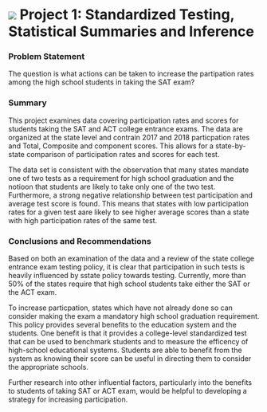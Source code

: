 # ![](https://ga-dash.s3.amazonaws.com/production/assets/logo-9f88ae6c9c3871690e33280fcf557f33.png) Project 1: Standardized Testing, Statistical Summaries and Inference


### Problem Statement

The question is what actions can be taken to increase the partipation rates among the high school students in taking the SAT exam?


### Summary

This project examines data covering participation rates and scores for students taking the SAT and ACT college entrance exams. The data are organized at the state level and contrain 2017 and 2018 particpation rates and Total, Composite and component scores. This allows for a state-by-state comparison of participation rates and scores for each test.

The data set is consistent with the observation that many states mandate one of two tests as a requirement for high school graduation and the notioon that students are likely to take only one of the two test. Furthermore, a strong negative relationship between test participation and average test score is found. This means that states with low participation rates for a given test aare likely to see higher average scores than a state with high participation rates of the same test. 

### Conclusions and Recommendations

Based on both an examination of the data and a review of the state college entrance exam testing policy, it is clear that participation in such tests is heavily influenced by sstate policy towards testing. Currently, more than 50% of the states require that high school students take either the SAT or the ACT exam.

To increase particpation, states which have not already done so can consider making the exam a mandatory high school graduation requirement. This policy provides several benefits to the education system and the students. One benefit is that it provides a college-level standardized test that can be used to benchmark students and to measure the efficency of high-school educational systems. Students are able to benefit from the system as knowing their score can be useful in directing them to consider the appropriate schools.

Further research into other influential factors, particularly into the benefits to students of taking SAT or ACT exam, would be helpful to developing a strategy for increasing participation.